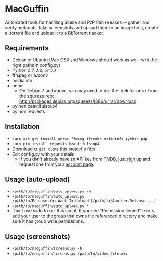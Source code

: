 MacGuffin
=========

Automated tools for handling Scene and P2P film releases -- gather and verify metadata, take
screenshots and upload them to an image host, create a .torrent file and upload it to a BitTorrent tracker.


Requirements
------------

- Debian or Ubuntu (Mac OSX and Windows should work as well, with the right paths in config.py)
- Python 2.7, 3.2, or 3.3
- ffmpeg or avconv
- mediainfo
- unrar
  - On Debian 7 and above, you may need to pull the .deb for unrar from the squeeze repo:
    http://packages.debian.org/squeeze/i386/unrar/download
- python:beautifulsoup4
- python:requests


Installation
------------

- `sudo apt-get install unrar ffmpeg ffprobe mediainfo python-pip`
- `sudo pip install requests beautifulsoup4`
- [Download](https://github.com/hwkns/macguffin/archive/master.zip) or `git clone` this project's files
- Edit config.py with your details
  - If you don't already have an API key from [TMDB](http://www.themoviedb.org), just
    [sign up](https://www.themoviedb.org/account/signup) and request one from your
    [account page](https://www.themoviedb.org/account).


Usage (auto-upload)
-------------------

- `/path/to/macguffin/auto_upload.py -h`
- `/path/to/macguffin/auto_upload.py /path/to/Release.You.Want.To.Upload [/path/to/Another.Release ...]`
- `/path/to/macguffin/auto_upload.py *`
- Don't use sudo to run this script.  If you see "Permission denied" errors, add your user to the group that owns the
referenced directory and make sure it has group write permissions.


Usage (screenshots)
-------------------

- `/path/to/macguffin/screens.py -h`
- `/path/to/macguffin/screens.py /path/to/video.file.mkv`
